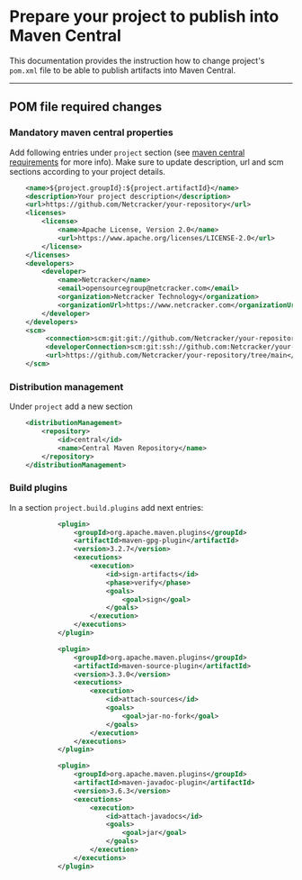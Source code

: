 # Prepare your project to publish into Maven Central

This documentation provides the instruction how to change project's `pom.xml` file to be able to publish artifacts into Maven Central.

---

## POM file required changes

### Mandatory maven central properties

Add following entries under `project` section (see [maven central requirements](https://central.sonatype.org/publish/requirements/) for more info).  Make sure to update description, url and scm sections according to your project details.

```xml
    <name>${project.groupId}:${project.artifactId}</name>
    <description>Your project description</description>
    <url>https://github.com/Netcracker/your-repository</url>
    <licenses>
        <license>
            <name>Apache License, Version 2.0</name>
            <url>https://www.apache.org/licenses/LICENSE-2.0</url>
        </license>
    </licenses>
    <developers>
        <developer>
            <name>Netcracker</name>
            <email>opensourcegroup@netcracker.com</email>
            <organization>Netcracker Technology</organization>
            <organizationUrl>https://www.netcracker.com</organizationUrl>
        </developer>
    </developers>
    <scm>
         <connection>scm:git:git://github.com/Netcracker/your-repository.git</connection>
         <developerConnection>scm:git:ssh://github.com:Netcracker/your-repository.git</developerConnection>
         <url>https://github.com/Netcracker/your-repository/tree/main</url>
    </scm>
```
### Distribution management

Under `project` add a new section

```xml
    <distributionManagement>
        <repository>
            <id>central</id>
            <name>Central Maven Repository</name>
        </repository>
    </distributionManagement>
```

### Build plugins

In a section `project.build.plugins` add next entries:

```xml
            <plugin>
                <groupId>org.apache.maven.plugins</groupId>
                <artifactId>maven-gpg-plugin</artifactId>
                <version>3.2.7</version>
                <executions>
                    <execution>
                        <id>sign-artifacts</id>
                        <phase>verify</phase>
                        <goals>
                            <goal>sign</goal>
                        </goals>
                    </execution>
                </executions>
            </plugin>

            <plugin>
                <groupId>org.apache.maven.plugins</groupId>
                <artifactId>maven-source-plugin</artifactId>
                <version>3.3.0</version>
                <executions>
                    <execution>
                        <id>attach-sources</id>
                        <goals>
                            <goal>jar-no-fork</goal>
                        </goals>
                    </execution>
                </executions>
            </plugin>

            <plugin>
                <groupId>org.apache.maven.plugins</groupId>
                <artifactId>maven-javadoc-plugin</artifactId>
                <version>3.6.3</version>
                <executions>
                    <execution>
                        <id>attach-javadocs</id>
                        <goals>
                            <goal>jar</goal>
                        </goals>
                    </execution>
                </executions>
            </plugin>
```
